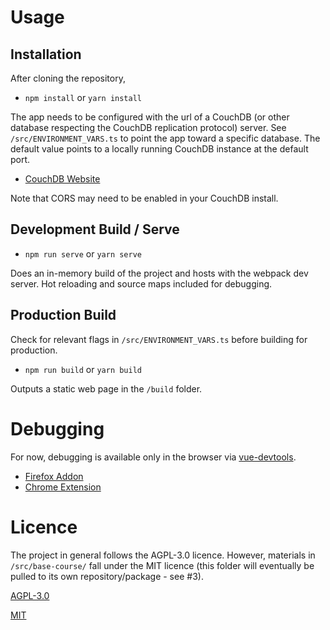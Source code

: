 # Usage

## Installation

After cloning the repository,

 - `npm install` or `yarn install`

 The app needs to be configured with the url of a CouchDB (or other database respecting the CouchDB replication protocol) server. See `/src/ENVIRONMENT_VARS.ts` to point the app toward a specific database. The default value points to a locally running CouchDB instance at the default port.

  - [CouchDB Website](http://couchdb.apache.org/)

  Note that CORS may need to be enabled in your CouchDB install.

## Development Build / Serve

 - `npm run serve` or `yarn serve`

Does an in-memory build of the project and hosts with the webpack dev server. Hot reloading and source maps included for debugging.

## Production Build

Check for relevant flags in `/src/ENVIRONMENT_VARS.ts` before building for production.

- `npm run build` or `yarn build`

Outputs a static web page in the `/build` folder.

# Debugging

For now, debugging is available only in the browser via [vue-devtools](https://github.com/vuejs/vue-devtools).

 - [Firefox Addon](https://addons.mozilla.org/en-US/firefox/addon/vue-js-devtools/)
 - [Chrome Extension](https://chrome.google.com/webstore/detail/vuejs-devtools/nhdogjmejiglipccpnnnanhbledajbpd)



# Licence

The project in general follows the AGPL-3.0 licence. However, materials in `/src/base-course/` fall under the MIT licence (this folder will eventually be pulled to its own repository/package - see #3).

[AGPL-3.0](https://opensource.org/licenses/AGPL-3.0)

[MIT](https://opensource.org/licenses/MIT)
